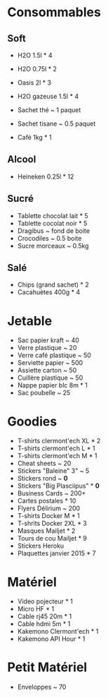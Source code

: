 # Consommables

## Soft

- H2O 1.5l * 4
- H2O 0.75l * 2
- Oasis 2l * 3
- H2O gazeuse 1.5l * 4

- Sachet thé ~ 1 paquet
- Sachet tisane ~ 0.5 paquet
- Café 1kg * 1

## Alcool

- Heineken 0.25l * 12

## Sucré

- Tablette chocolat lait * 5
- Tablette cocolat noir * 5
- Dragibus ~ fond de boite
- Crocodiles ~ 0.5 boite
- Sucre morceaux  ~ 0.5kg

## Salé

- Chips (grand sachet) * 2
- Cacahuètes 400g * 4

# Jetable

- Sac papier kraft ~ 40
- Verre plastique ~ 20
- Verre café plastique ~ 50
- Serviette papier ~ 500
- Assiette carton ~ 50
- Cuillère plastique ~ 50
- Nappe papier blc 8m * 1
- Sac poubelle ~ 25

# Goodies

- T-shirts clermont'ech XL * 2
- T-shirts clermont'ech L * 1
- T-shirts clermont'ech M * 1
- Cheat sheets ~ 20
- Stickers "Baleine" 3" ~ 5
- Stickers rond ~ **0**
- Stickers "Big Plasciipus" * **0**
- Business Cards ~ 200+
- Cartes postales * 10
- Flyers Délirium ~ 200
- T-shirts Docker M * 1
- T-shrits Docker 2XL * 3
- Masques Mailjet * 2
- Tours de cou Mailjet * 9
- Stickers Heroku
- Plaquettes janvier 2015 * 7

# Matériel

- Video pojecteur * 1
- Micro HF * 1
- Cable rj45 20m * 1
- Cable hdmi 5m * 1
- Kakemono Clermont'ech * 1
- Kakemono API Hour * 1

# Petit Matériel

- Enveloppes ~ 70
